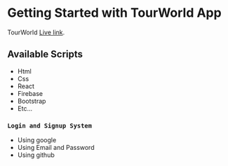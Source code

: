 # Getting Started with TourWorld App

TourWorld [Live link](https://google.com/).

## Available Scripts

<ul>    
    <li>Html</li>
    <li>Css</li>
    <li>React</li>
    <li>Firebase</li>
    <li>Bootstrap</li>
    <li>Etc...</li>
</ul>

### `Login and Signup System`

<ul>    
    <li>Using google</li>
    <li>Using Email and Password</li>
    <li>Using github</li>
</ul>